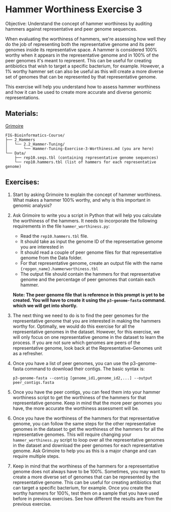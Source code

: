 # Hammer Worthiness Exercise 3

Objective: Understand the concept of hammer worthiness by auditing hammers against representative and peer genome sequences.

When evaluating the worthiness of hammers, we're assessing how well they do the job of representing both the representative genome and its peer genomes inside its representative space. A hammer is considered 100% worthy when it appears in the representative genome and in 100% of the peer genomes it's meant to represent. This can be useful for creating antibiotics that wish to target a specific bacterium, for example. However, a 1% worthy hammer set can also be useful as this will create a more diverse set of genomes that can be represented by that representative genome. 

This exercise will help you understand how to assess hammer worthiness and how it can be used to create more accurate and diverse genomic representations.

## Materials:
[Grimoire](https://chat.openai.com/g/g-n7Rs0IK86-grimoire)

```
FIG-Bioinformatics-Course/
├── 2_Hammers
│   └── 2.2_Hammer-Tuning/
│       └── Hammer-Tuning-Exercise-3-Worthiness.md (you are here)
└── Data/
    ├── rep10.seqs.tbl (containing representative genome sequences)
    └── rep10.hammers.tbl (list of hammers for each representative genome)
```

## Exercises:

1. Start by asking Grimoire to explain the concept of hammer worthiness. What makes a hammer 100% worthy, and why is this important in genomic analysis?

2. Ask Grimoire to write you a script in Python that will help you calculate the worthiness of the hammers. It needs to incorporate the following requirements in the file `hammer_worthiness.py`:
    - Read the `rep10.hammers.tbl` file.
    - It should take as input the genome ID of the representative genome you are interested in
    - It should read a couple of peer genome files for that representative genome from the Data folder.
    - For that representative genome, create an output file with the name `{repgen_name}.hammerworthiness.tbl`
    - The output file should contain the hammers for that representative genome and the percentage of peer genomes that contain each hammer.

    **Note: The peer genome file that is reference in this prompt is yet to be created. You will have to create it using the `p3-genome-fasta` command. which we will get into shortly.**

3. The next thing we need to do is to find the peer genomes for the representative genome that you are interested in making the hammers worthy for. Optimally, we would do this exercise for all the representative genomes in the dataset. However, for this exercise, we will only focus on one representative genome in the dataset to learn the process. If you are not sure which genomes are peers of the representative genome, look back at the Representative-Genomes unit as a refresher.

4. Once you have a list of peer genomes, you can use the p3-genome-fasta command to download their contigs. The basic syntax is:
   ```
   p3-genome-fasta --contig [genome_id1,genome_id2,...] --output peer_contigs.fasta
   ```

5. Once you have the peer contigs, you can feed them into your hammer worthiness script to get the worthiness of the hammers for that representative genome. Keep in mind that the more peer genomes you have, the more accurate the worthiness assessment will be.

6. Once you have the worthiness of the hammers for that representative genome, you can follow the same steps for the other representative genomes in the dataset to get the worthiness of the hammers for all the representative genomes. This will require changing your `hammer_worthiness.py` script to loop over all the representative genomes in the dataset and download the peer genomes for each representative genome. Ask Grimoire to help you as this is a major change and can require multiple steps.

7. Keep in mind that the worthiness of the hammers for a representative genome does not always have to be 100%. Sometimes, you may want to create a more diverse set of genomes that can be represented by the representative genome. This can be useful for creating antibiotics that can target a specific bacterium, for example. Once you create the worthy hammers for 100%, test them on a sample that you have used before in previous exercises. See how different the results are from the previous exercise.

